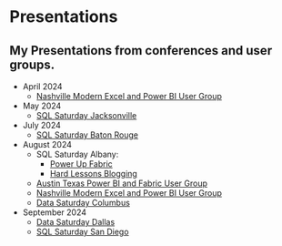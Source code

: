 # Presentations

## My Presentations from conferences and user groups.

* April 2024
  * [Nashville Modern Excel and Power BI User Group](https://github.com/thedaxshepherd/Presentations/blob/main/Events/UserGroups/2024/April/ExcelPowerBI/Nash2024_DataModeling_ExcelPowerBI.pdf)
* May 2024
  *  [SQL Saturday Jacksonville](https://github.com/thedaxshepherd/Presentations/blob/main/Events/SQL_Saturday/2024/May/Jacksonville/PowerUpFabric_SQLSATJAX2024.pdf)
* July 2024
  * [SQL Saturday Baton Rouge](https://github.com/thedaxshepherd/Presentations/blob/main/Events/SQL_Saturday/2024/July/BatonRouge/BR24_PowerBI-ThisIsTheWay.pdf)
* August 2024
  * SQL Saturday Albany:
     * [Power Up Fabric](https://github.com/thedaxshepherd/Presentations/blob/main/Events/SQL_Saturday/2024/August/Albany/1.PowerUpFabric/Albany2024_PowerUpFabric.pdf)
     * [Hard Lessons Blogging](https://github.com/thedaxshepherd/Presentations/blob/main/Events/SQL_Saturday/2024/August/Albany/2.LessonsAboutBlogging/Albany2024_Blog.pdf)
  * [Austin Texas Power BI and Fabric User Group](https://github.com/thedaxshepherd/Presentations/blob/main/Events/UserGroups/2024/August/AustinPowerBI_Fabric/Austin2024_PowerUpFabric.pdf)
  * [Nashville Modern Excel and Power BI User Group](https://github.com/thedaxshepherd/Presentations/blob/main/Events/UserGroups/2024/August/NashvilleExcel_PowerBI/NashvillePowerBI2024_PowerUpFabric.pdf)
  * [Data Saturday Columbus](https://github.com/thedaxshepherd/Presentations/blob/main/Events/Data_Saturday/2024/August/Columbus/Columbus2024_PowerUpFabric.pdf)
* September 2024
  * [Data Saturday Dallas](https://github.com/thedaxshepherd/Presentations/blob/main/Events/Data_Saturday/2024/September/Dallas/Dallas2024_PowerUpFabric.pdf) 
  * [SQL Saturday San Diego](https://github.com/thedaxshepherd/Presentations/blob/main/Events/SQL_Saturday/2024/September/SanDiego/SanDiego2024_PowerUpFabric.pdf)
